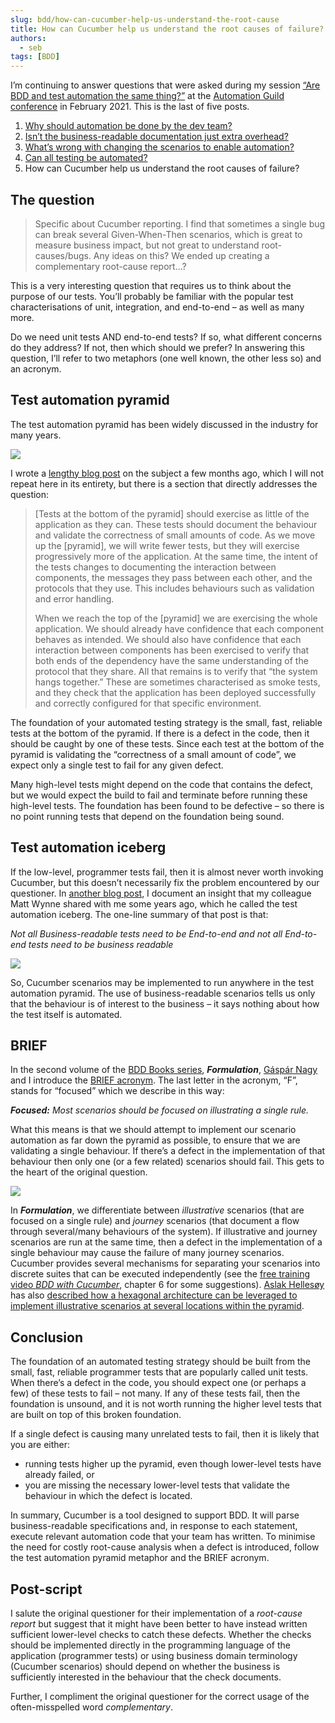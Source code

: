 ```yaml
---
slug: bdd/how-can-cucumber-help-us-understand-the-root-cause
title: How can Cucumber help us understand the root causes of failure?
authors:
  - seb
tags: [BDD]
---
```


I’m continuing to answer questions that were asked during my session [“Are BDD and test automation the same thing?”](https://www.slideshare.net/sebrose/are-bdd-and-test-automation-the-same-thing-automation-guild-2021) at the [Automation Guild conference](https://guildconferences.com/ag-2021/) in February 2021. This is the last of five posts.

1.  [Why should automation be done by the dev team?](/blog/bdd/why-should-automation-be-done-by-the-dev-team/)
2.  [Isn’t the business-readable documentation just extra overhead?](/blog/bdd/isn-t-the-business-readable-documentation-just-ove/)
3.  [What’s wrong with changing the scenarios to enable automation?](/blog/bdd/what-s-wrong-with-changing-the-scenarios-to-enabl/)
4.  [Can all testing be automated?](/blog/bdd/can-all-testing-be-automated/)
5.  How can Cucumber help us understand the root causes of failure?

## The question

> Specific about Cucumber reporting. I find that sometimes a single bug can break several Given-When-Then scenarios, which is great to measure business impact, but not great to understand root-causes/bugs. Any ideas on this? We ended up creating a complementary root-cause report...?

<!-- truncate -->

This is a very interesting question that requires us to think about the purpose of our tests. You’ll probably be familiar with the popular test characterisations of unit, integration, and end-to-end – as well as many more.

Do we need unit tests AND end-to-end tests? If so, what different concerns do they address? If not, then which should we prefer? In answering this question, I’ll refer to two metaphors (one well known, the other less so) and an acronym.

## Test automation pyramid

The test automation pyramid has been widely discussed in the industry for many years.

![](/img/blog/fc9024e12abb89080327fd2de4614b5c534c588d852e9ef17277c046c0d44ba5.png)

I wrote a [lengthy blog post](/blog/bdd/eviscerating-the-test-automation-pyramid/) on the subject a few months ago, which I will not repeat here in its entirety, but there is a section that directly addresses the question:

> \[Tests at the bottom of the pyramid\] should exercise as little of the application as they can. These tests should document the behaviour and validate the correctness of small amounts of code. As we move up the \[pyramid\], we will write fewer tests, but they will exercise progressively more of the application. At the same time, the intent of the tests changes to documenting the interaction between components, the messages they pass between each other, and the protocols that they use. This includes behaviours such as validation and error handling.
> 
> When we reach the top of the \[pyramid\] we are exercising the whole application. We should already have confidence that each component behaves as intended. We should also have confidence that each interaction between components has been exercised to verify that both ends of the dependency have the same understanding of the protocol that they share. All that remains is to verify that “the system hangs together.” These are sometimes characterised as smoke tests, and they check that the application has been deployed successfully and correctly configured for that specific environment.

The foundation of your automated testing strategy is the small, fast, reliable tests at the bottom of the pyramid. If there is a defect in the code, then it should be caught by one of these tests. Since each test at the bottom of the pyramid is validating the “correctness of a small amount of code”, we expect only a single test to fail for any given defect.

Many high-level tests might depend on the code that contains the defect, but we would expect the build to fail and terminate before running these high-level tests. The foundation has been found to be defective – so there is no point running tests that depend on the foundation being sound.

## Test automation iceberg

If the low-level, programmer tests fail, then it is almost never worth invoking Cucumber, but this doesn’t necessarily fix the problem encountered by our questioner. In [another blog post](http://claysnow.co.uk/the-testing-iceberg/), I document an insight that my colleague Matt Wynne shared with me some years ago, which he called the test automation iceberg. The one-line summary of that post is that:

_Not all Business-readable tests need to be End-to-end and not all End-to-end tests need to be business readable_

![](/img/blog/bd15f668fb863f28069361fff1fb5f27ee33a9629889d9886455c6a54ebff688.png)

So, Cucumber scenarios may be implemented to run anywhere in the test automation pyramid. The use of business-readable scenarios tells us only that the behaviour is of interest to the business – it says nothing about how the test itself is automated.

## BRIEF

In the second volume of the [BDD Books series](http://bddbooks.com/), **_Formulation_**, [Gáspár Nagy](https://www.linkedin.com/in/gasparnagy/) and I introduce the [BRIEF acronym](/blog/bdd/keep-your-scenarios-brief/). The last letter in the acronym, “F”, stands for “focused” which we describe in this way:

**_Focused:_** _Most scenarios should be focused on illustrating a single rule._

What this means is that we should attempt to implement our scenario automation as far down the pyramid as possible, to ensure that we are validating a single behaviour. If there’s a defect in the implementation of that behaviour then only one (or a few related) scenarios should fail. This gets to the heart of the original question.

![](/img/blog/f6c82f607c3eb69e42f9c386b5f5b6e64e00df0a60510c0e83dfd9f60a75f0ee.png)

In **_Formulation_**, we differentiate between _illustrative_ scenarios (that are focused on a single rule) and _journey_ scenarios (that document a flow through several/many behaviours of the system). If illustrative and journey scenarios are run at the same time, then a defect in the implementation of a single behaviour may cause the failure of many journey scenarios. Cucumber provides several mechanisms for separating your scenarios into discrete suites that can be executed independently (see the [free training video _BDD with Cucumber_](https://school.cucumber.io/), chapter 6 for some suggestions). [Aslak Hellesøy](https://www.linkedin.com/in/aslak/) has also [described how a hexagonal architecture can be leveraged to implement illustrative scenarios at several locations within the pyramid](https://www.youtube.com/watch?v=PE_1nh0DdbY).

## Conclusion

The foundation of an automated testing strategy should be built from the small, fast, reliable programmer tests that are popularly called unit tests. When there’s a defect in the code, you should expect one (or perhaps a few) of these tests to fail – not many. If any of these tests fail, then the foundation is unsound, and it is not worth running the higher level tests that are built on top of this broken foundation.

If a single defect is causing many unrelated tests to fail, then it is likely that you are either:

-   running tests higher up the pyramid, even though lower-level tests have already failed, or
-   you are missing the necessary lower-level tests that validate the behaviour in which the defect is located.

In summary, Cucumber is a tool designed to support BDD. It will parse business-readable specifications and, in response to each statement, execute relevant automation code that your team has written. To minimise the need for costly root-cause analysis when a defect is introduced, follow the test automation pyramid metaphor and the BRIEF acronym.

## Post-script

I salute the original questioner for their implementation of a _root-cause report_ but suggest that it might have been better to have instead written sufficient lower-level checks to catch these defects. Whether the checks should be implemented directly in the programming language of the application (programmer tests) or using business domain terminology (Cucumber scenarios) should depend on whether the business is sufficiently interested in the behaviour that the check documents.

Further, I compliment the original questioner for the correct usage of the often-misspelled word _complementary_.